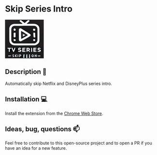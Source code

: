 # Skip Series Intro

![logo](./src/images/icon128.png)

## Description 🔭

Automatically skip Netflix and DisneyPlus series intro.

## Installation 💻

Install the extension from the [Chrome Web Store](https://chromewebstore.google.com/detail/skip-series-intro/fmihiaamiiimdeilnigjedfbbpincnec).

## Ideas, bug, questions 📫

Feel free to contribute to this open-source project and to open a PR if you have an idea for a new feature.
